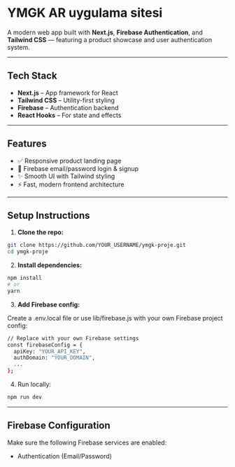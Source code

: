 # YMGK AR uygulama sitesi

A modern web app built with **Next.js**, **Firebase Authentication**, and **Tailwind CSS** — featuring a product showcase and user authentication system.

---

## Tech Stack

- **Next.js** – App framework for React
- **Tailwind CSS** – Utility-first styling
- **Firebase** – Authentication backend
- **React Hooks** – For state and effects

---

## Features

- ✅ Responsive product landing page
- 🔐 Firebase email/password login & signup
- ✨ Smooth UI with Tailwind styling
- ⚡ Fast, modern frontend architecture

---

## Setup Instructions

1. **Clone the repo:**

```bash
git clone https://github.com/YOUR_USERNAME/ymgk-proje.git
cd ymgk-proje
```

2. **Install dependencies:**
```bash
npm install
# or
yarn
```

3. **Add Firebase config:**

Create a .env.local file or use lib/firebase.js with your own Firebase project config:
```bash
// Replace with your own Firebase settings
const firebaseConfig = {
  apiKey: "YOUR_API_KEY",
  authDomain: "YOUR_DOMAIN",
  ...
};
```

4. Run locally:
```bash
npm run dev
```

---
## Firebase Configuration
Make sure the following Firebase services are enabled:
- Authentication (Email/Password)
